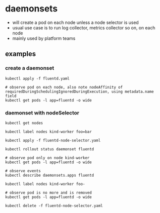 # daemonsets

- will create a pod on each node unless a node selector is used
- usual use case is to run log collector, metrics collector so on, on each node
- mainly used by platform teams


## examples

### create a daemonset
```shell
kubectl apply -f fluentd.yaml

# observe pod on each node, also note nodeAffinity of requiredDuringSchedulingIgnoredDuringExecution, using metadata.name field 
kubectl get pods -l app=fluentd -o wide
```

### daemonset with nodeSelector
```shell
kubectl get nodes

kubectl label nodes kind-worker foo=bar

kubectl apply -f fluentd-node-selector.yaml

kubectl rollout status daemonset fluentd

# observe pod only on node kind-worker
kubectl get pods -l app=fluentd -o wide

# observe events 
kubectl describe daemonsets.apps fluentd

kubectl label nodes kind-worker foo-

# observe pod is no more and is removed
kubectl get pods -l app=fluentd -o wide

kubectl delete -f fluentd-node-selector.yaml
```